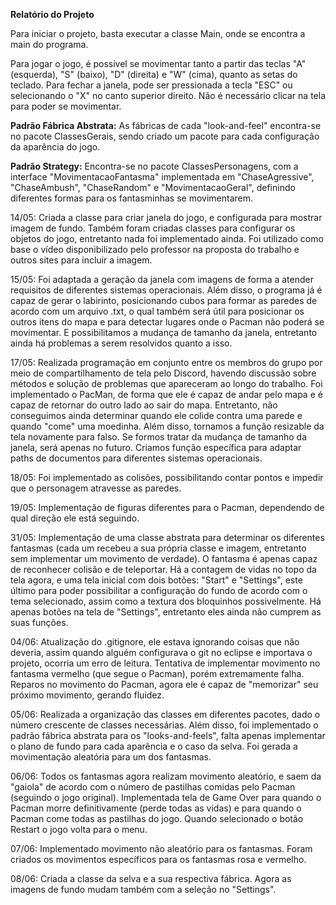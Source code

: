 **Relatório do Projeto**

Para iniciar o projeto, basta executar a classe Main, onde se encontra a main do programa.

Para jogar o jogo, é possível se movimentar tanto a partir das teclas "A" (esquerda), "S" (baixo), "D" (direita) e "W" (cima), quanto as setas do teclado. Para fechar a janela, pode ser pressionada a tecla "ESC" ou selecionando o "X" no canto superior direito. Não é necessário clicar na tela para poder se movimentar.

**Padrão Fábrica Abstrata:** As fábricas de cada "look-and-feel" encontra-se no pacote ClassesGerais, sendo criado um pacote para cada configuração da aparência do jogo.

**Padrão Strategy:** Encontra-se no pacote ClassesPersonagens, com a interface "MovimentacaoFantasma" implementada em "ChaseAgressive", "ChaseAmbush", "ChaseRandom" e "MovimentacaoGeral", definindo diferentes formas para os fantasminhas se movimentarem.

14/05: Criada a classe para criar janela do jogo, e configurada para mostrar imagem de fundo. Também foram criadas classes para configurar os objetos do jogo, entretanto nada foi implementado ainda. Foi utilizado como base o vídeo disponibilizado pelo professor na proposta do trabalho e outros sites para incluir a imagem.

15/05: Foi adaptada a geração da janela com imagens de forma a atender requisitos de diferentes sistemas operacionais. Além disso, o programa já é capaz de gerar o labirinto, posicionando cubos para formar as paredes de acordo com um arquivo .txt, o qual também será útil para posicionar os outros itens do mapa e para detectar lugares onde o Pacman não poderá se movimentar. E possibilitamos a mudança de tamanho da janela, entretanto ainda há problemas a serem resolvidos quanto a isso.

17/05: Realizada programação em conjunto entre os membros do grupo por meio de compartilhamento de tela pelo Discord, havendo discussão sobre métodos e solução de problemas que apareceram ao longo do trabalho. Foi implementado o PacMan, de forma que ele é capaz de andar pelo mapa e é capaz de retornar do outro lado ao sair do mapa. Entretanto, não conseguimos ainda determinar quando ele colide contra uma parede e quando "come" uma moedinha. Além disso, tornamos a função resizable da tela novamente para falso. Se formos tratar da mudança de tamanho da janela, será apenas no futuro. Criamos função específica para adaptar paths de documentos para diferentes sistemas operacionais.

18/05: Foi implementado as colisões, possibilitando contar pontos e impedir que o personagem atravesse as paredes.

19/05: Implementação de figuras diferentes para o Pacman, dependendo de qual direção ele está seguindo.

31/05: Implementação de uma classe abstrata para determinar os diferentes fantasmas (cada um recebeu a sua própria classe e imagem, entretanto sem implementar um movimento de verdade). O fantasma é apenas capaz de reconhecer colisão e de teleportar. Há a contagem de vidas no topo da tela agora, e uma tela inicial com dois botões: "Start" e "Settings", este último para poder possibilitar a configuração do fundo de acordo com o tema selecionado, assim como a textura dos bloquinhos possivelmente. Há apenas botões na tela de "Settings", entretanto eles ainda não cumprem as suas funções.

04/06: Atualização do .gitignore, ele estava ignorando coisas que não deveria, assim quando alguém configurava o git no eclipse e importava o projeto, ocorria um erro de leitura. Tentativa de implementar movimento no fantasma vermelho (que segue o Pacman), porém extremamente falha. Reparos no movimento do Pacman, agora ele é capaz de "memorizar" seu próximo movimento, gerando fluidez.

05/06: Realizada a organização das classes em diferentes pacotes, dado o número crescente de classes necessárias. Além disso, foi implementado o padrão fábrica abstrata para os "looks-and-feels", falta apenas implementar o plano de fundo para cada aparência e o caso da selva. Foi gerada a movimentação aleatória para um dos fantasmas.

06/06: Todos os fantasmas agora realizam movimento aleatório, e saem da "gaiola" de acordo com o número de pastilhas comidas pelo Pacman (seguindo o jogo original). Implementada tela de Game Over para quando o Pacman morre definitivamente (perde todas as vidas) e para quando o Pacman come todas as pastilhas do jogo. Quando selecionado o botão Restart o jogo volta para o menu.

07/06: Implementado movimento não aleatório para os fantasmas. Foram criados os movimentos específicos para os fantasmas rosa e vermelho.

08/06: Criada a classe da selva e a sua respectiva fábrica. Agora as imagens de fundo mudam também com a seleção no "Settings".